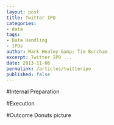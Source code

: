 ```yaml
---
layout: post
title: Twitter IPO
categories: 
- data
tags: 
- Data Handling
- IPOs
author: Mark Healey &amp; Tim Burcham
excerpt: Twitter IPO ...
date: 2013-11-06
permalink: /articles/twitteripo
published: false
---
```


#Internal Preparation

#Execution

#Outcome
Donuts picture